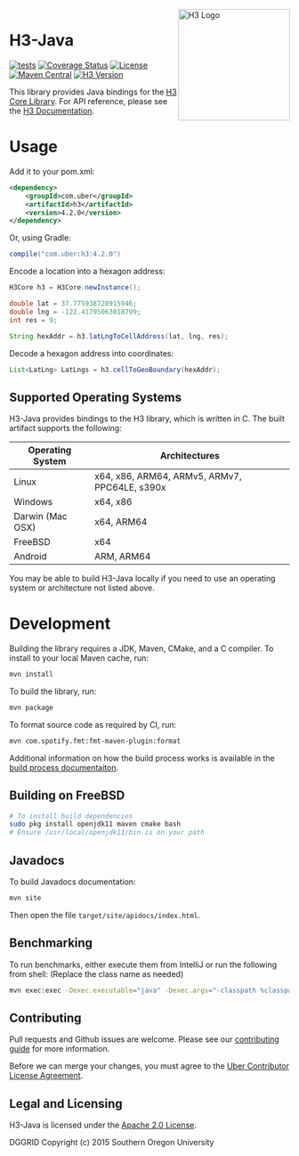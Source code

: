 <img align="right" src="https://uber.github.io/img/h3Logo-color.svg" alt="H3 Logo" width="200">

# H3-Java

[![tests](https://github.com/uber/h3-java/workflows/tests/badge.svg)](https://github.com/uber/h3-java/actions)
[![Coverage Status](https://coveralls.io/repos/github/uber/h3-java/badge.svg?branch=master)](https://coveralls.io/github/uber/h3-java?branch=master)
[![License](https://img.shields.io/badge/License-Apache%202.0-blue.svg)](LICENSE)
[![Maven Central](https://maven-badges.herokuapp.com/maven-central/com.uber/h3/badge.svg)](https://maven-badges.herokuapp.com/maven-central/com.uber/h3)
[![H3 Version](https://img.shields.io/badge/h3-v4.2.0-blue.svg)](https://github.com/uber/h3/releases/tag/v4.2.0)

This library provides Java bindings for the [H3 Core Library](https://github.com/uber/h3). For API reference, please see the [H3 Documentation](https://h3geo.org/).

# Usage

Add it to your pom.xml:

```xml
<dependency>
    <groupId>com.uber</groupId>
    <artifactId>h3</artifactId>
    <version>4.2.0</version>
</dependency>
```

Or, using Gradle:

```gradle
compile("com.uber:h3:4.2.0")
```

Encode a location into a hexagon address:

```java
H3Core h3 = H3Core.newInstance();

double lat = 37.775938728915946;
double lng = -122.41795063018799;
int res = 9;

String hexAddr = h3.latLngToCellAddress(lat, lng, res);
```

Decode a hexagon address into coordinates:

```java
List<LatLng> LatLngs = h3.cellToGeoBoundary(hexAddr);
```

## Supported Operating Systems

H3-Java provides bindings to the H3 library, which is written in C. The built artifact supports the following:

| Operating System | Architectures
| ---------------- | -------------
| Linux            | x64, x86, ARM64, ARMv5, ARMv7, PPC64LE, s390x
| Windows          | x64, x86
| Darwin (Mac OSX) | x64, ARM64
| FreeBSD          | x64
| Android          | ARM, ARM64

You may be able to build H3-Java locally if you need to use an operating system or architecture not listed above.

# Development

Building the library requires a JDK, Maven, CMake, and a C compiler. To install to your local Maven cache, run:

```sh
mvn install
```

To build the library, run:

```sh
mvn package
```

To format source code as required by CI, run:

```sh
mvn com.spotify.fmt:fmt-maven-plugin:format
```

Additional information on how the build process works is available in the [build process documentaiton](docs/library-build.md).

## Building on FreeBSD

```sh
# To install build dependencies
sudo pkg install openjdk11 maven cmake bash
# Ensure /usr/local/openjdk11/bin is on your path
```

## Javadocs

To build Javadocs documentation:

```sh
mvn site
```

Then open the file `target/site/apidocs/index.html`.

## Benchmarking

To run benchmarks, either execute them from IntelliJ or run the following from shell: (Replace the class name as needed)

```sh
mvn exec:exec -Dexec.executable="java" -Dexec.args="-classpath %classpath com.uber.h3core.benchmarking.H3CoreBenchmark" -Dexec.classpathScope="test"
```

## Contributing

Pull requests and Github issues are welcome. Please see our [contributing guide](./CONTRIBUTING.md) for more information.

Before we can merge your changes, you must agree to the [Uber Contributor License Agreement](http://cla-assistant.io/uber/h3-java).

## Legal and Licensing

H3-Java is licensed under the [Apache 2.0 License](./LICENSE).

DGGRID
Copyright (c) 2015 Southern Oregon University
